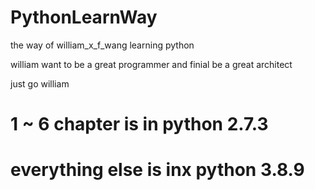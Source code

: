 # PythonLearnWay
the way of william_x_f_wang learning python

william want to be a great programmer and finial be a great architect

just go william

# 1 ~ 6 chapter is in python 2.7.3
# everything else is inx python 3.8.9